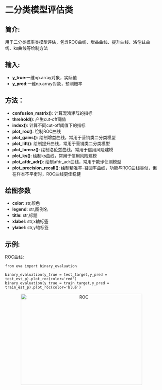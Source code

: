 # 二分类模型评估类

## 简介:

用于二分类概率类模型评估，包含ROC曲线、增益曲线、提升曲线、洛伦兹曲线、ks曲线等绘制方法
    
## 输入:

+ **y_true**:一维np.array对象，实际值
+ **y_pred**:一维np.array对象，预测概率

## 方法：

+ **confusion_matrix()**: 计算混淆矩阵的指标   
+ **threhold()**: 产生cut-off阈值
+ **index()**: 计算不同cut-off阈值下的指标
+ **plot_roc()**: 绘制ROC曲线
+ **plot_gains()**: 绘制增益曲线，常用于营销类二分类模型
+ **plot_lift()**: 绘制提升曲线，常用于营销类二分类模型
+ **plot_lorenz()**: 绘制洛伦兹曲线，常用于信用风险建模
+ **plot_ks()**: 绘制ks曲线，常用于信用风险建模 
+ **plot_afdr_adr()**: 绘制afdr_adr曲线，常用于欺诈侦测模型
+ **plot_precision_recall()**: 绘制精准率-召回率曲线，功能与ROC曲线类似，但在样本不平衡时，ROC曲线更佳稳健                              

## 绘图参数
    
+ **color**: str,颜色
+ **legend**: str,图例名
+ **title**: str,标题
+ **xlabel**: str,x轴标签
+ **ylabel**: str,y轴标签

## 示例:

ROC曲线:
    
    from eva import binary_evaluation
    
    binary_evaluation(y_true = test_target,y_pred = test_est_p).plot_roc(color='red')
    binary_evaluation(y_true = train_target,y_pred = train_est_p).plot_roc(color='blue')

<center>
<img src="https://github.com/zengke403/model_eva/raw/master/roc.png" width = "400" height = "300" alt="ROC" />
</center>
